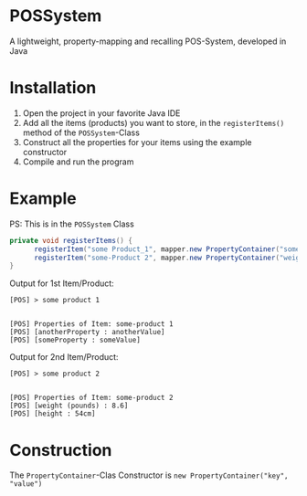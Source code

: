 # POSSystem
A lightweight, property-mapping and recalling POS-System, developed in Java

# Installation
1. Open the project in your favorite Java IDE
2. Add all the items (products) you want to store, in the `registerItems()` method of the `POSSystem`-Class
3. Construct all the properties for your items using the example constructor
4. Compile and run the program

# Example
PS: This is in the `POSSystem` Class
```java
private void registerItems() {
      registerItem("some Product_1", mapper.new PropertyContainer("someProperty", "someValue"), mapper.new PropertyContainer("anotherProperty", "anotherValue"));
      registerItem("some-Product 2", mapper.new PropertyContainer("weight (pounds)", 8.6f), mapper.new PropertyContainer("height", "54cm"));
}
```

Output for 1st Item/Product:
```log
[POS] > some product 1


[POS] Properties of Item: some-product 1
[POS] [anotherProperty : anotherValue]
[POS] [someProperty : someValue]
```

Output for 2nd Item/Product:
```log
[POS] > some product 2


[POS] Properties of Item: some-product 2
[POS] [weight (pounds) : 8.6]
[POS] [height : 54cm]
```


# Construction
The `PropertyContainer`-Clas Constructor is `new PropertyContainer("key", "value")`
